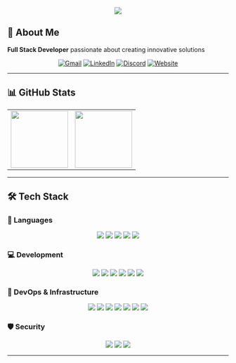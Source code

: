<div align="center">
    <img src="https://capsule-render.vercel.app/api?type=waving&color=gradient&height=200&text=Hi,%20I’m%20SeunghunLEE&animation=fadeIn&fontColor=ffffff&fontSize=60" /> 
</div>

## 👋 About Me
**Full Stack Developer** passionate about creating innovative solutions

<div align="center">
  
[![Gmail](https://img.shields.io/badge/Gmail-EA4335?style=for-the-badge&logo=Gmail&logoColor=white)](mailto:shsm0520@gmail.com)
[![LinkedIn](https://img.shields.io/badge/LinkedIn-0077B5?style=for-the-badge&logo=LinkedIn&logoColor=white)](https://www.linkedin.com/in/seunghunethanlee/)
[![Discord](https://img.shields.io/badge/Discord-5865F2?style=for-the-badge&logo=Discord&logoColor=white)](https://discord.com/users/315161388718751744)
[![Website](https://img.shields.io/badge/Website-4285F4?style=for-the-badge&logo=Google-Chrome&logoColor=white)](https://yangdongi.com)


</div>

---

## 📊 GitHub Stats

<table align="center">
<tr>
<td align="center" style="border: none;">
<img height="130" src="https://github-readme-stats.vercel.app/api?username=shsm0520&show_icons=true&theme=tokyonight&include_all_commits=true&count_private=true&hide_border=true"/>
</td>
<td align="center" style="border: none;">
<img height="130" src="https://github-readme-stats.vercel.app/api/top-langs/?username=shsm0520&layout=compact&langs_count=6&theme=tokyonight&hide_border=true"/>
</td>
<!-- <td align="center" style="border: none;">
<img height="130" src="https://github-readme-streak-stats.herokuapp.com/?user=shsm0520&theme=tokyonight&hide_border=true"/>
</td> -->
</tr>
</table>

---
<!-- 
## 🏆 GitHub Trophies
<div align="center">
  <img src="https://github-profile-trophy.vercel.app/?username=shsm0520&theme=onedark&no-frame=true&row=1&column=6" />
</div>

---
 -->

## 🛠️ Tech Stack

### **🔧 Languages**
<p align="center">
  <img src="https://img.shields.io/badge/Java-007396?style=for-the-badge&logo=Java&logoColor=white">
  <img src="https://img.shields.io/badge/Javascript-F7DF1E?style=for-the-badge&logo=Javascript&logoColor=black">
  <img src="https://img.shields.io/badge/Python-3776AB?style=for-the-badge&logo=Python&logoColor=white">
  <img src="https://img.shields.io/badge/C++-00599C?style=for-the-badge&logo=C%2B%2B&logoColor=white">
  <img src="https://img.shields.io/badge/...-808080?style=for-the-badge&logoColor=white">
</p>

### **💻 Development**
<p align="center">
  <img src="https://img.shields.io/badge/React-61DAFB?style=for-the-badge&logo=React&logoColor=black">
  <img src="https://img.shields.io/badge/Node.js-339933?style=for-the-badge&logo=Node.js&logoColor=white">
  <img src="https://img.shields.io/badge/Spring_Boot-6DB33F?style=for-the-badge&logo=Spring-Boot&logoColor=white">
  <img src="https://img.shields.io/badge/SQL-4479A1?style=for-the-badge&logo=MySQL&logoColor=white">
  <img src="https://img.shields.io/badge/Expo-000020?style=for-the-badge&logo=Expo&logoColor=white">
  <img src="https://img.shields.io/badge/...-808080?style=for-the-badge&logoColor=white">
</p>

### **🚀 DevOps & Infrastructure**
<p align="center">
  <img src="https://img.shields.io/badge/Docker-2496ED?style=for-the-badge&logo=Docker&logoColor=white">
  <img src="https://img.shields.io/badge/Jenkins-D24939?style=for-the-badge&logo=Jenkins&logoColor=white">
  <img src="https://img.shields.io/badge/Cloud-FF9900?style=for-the-badge&logo=Amazon-AWS&logoColor=white">
  <img src="https://img.shields.io/badge/Linux-FCC624?style=for-the-badge&logo=Linux&logoColor=black">
  <img src="https://img.shields.io/badge/Hypervisor-E57000?style=for-the-badge&logo=Proxmox&logoColor=white">
  <img src="https://img.shields.io/badge/NAS-0066CC?style=for-the-badge&logo=Synology&logoColor=white">
  <img src="https://img.shields.io/badge/...-808080?style=for-the-badge&logoColor=white">
</p>

### **🛡️ Security**
<p align="center">
  <img src="https://img.shields.io/badge/Firewall-FF6B35?style=for-the-badge&logo=Security&logoColor=white">
  <img src="https://img.shields.io/badge/WAF-4A90E2?style=for-the-badge&logo=Shield&logoColor=white">
  <img src="https://img.shields.io/badge/...-808080?style=for-the-badge&logoColor=white">
</p>

---

